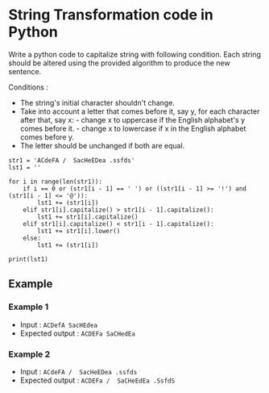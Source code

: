 ﻿# String Transformation code in Python 

Write a python code to capitalize string with following condition. Each string should be altered using the provided algorithm to produce the new sentence.

Conditions :
- The string's initial character shouldn't change.
- Take into account a letter that comes before it, say y, for each character after that, say x:
		- change x to uppercase if the English alphabet's y comes before it.
		- change x to lowercase if x in the English alphabet comes before y.
- The letter should be unchanged if both are equal.

```
str1 = 'ACdeFA /  SacHeEDea .ssfds'  
lst1 = ''
  
for i in range(len(str1)):  
    if i == 0 or (str1[i - 1] == ' ') or ((str1[i - 1] >= '!') and (str1[i - 1] <= '@')):  
        lst1 += (str1[i])  
    elif str1[i].capitalize() > str1[i - 1].capitalize():  
        lst1 += str1[i].capitalize()  
    elif str1[i].capitalize() < str1[i - 1].capitalize():  
        lst1 += str1[i].lower()  
    else:  
        lst1 += (str1[i])  
  
print(lst1)
```

## Example
### Example 1
* Input : `ACDefA SacHEdea`
* Expected output : `ACDEFa SaCHedEa`
### Example 2
* Input : `ACdeFA /  SacHeEDea .ssfds`
* Expected output : `ACDEFa /  SaCHeEdEa .SsfdS`


